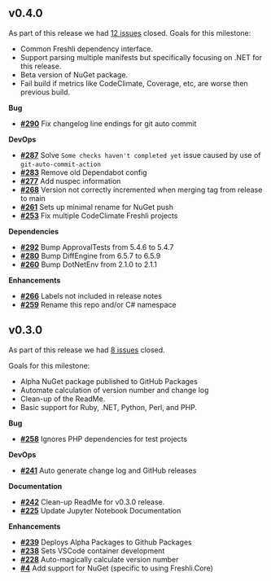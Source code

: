 ## v0.4.0


As part of this release we had [12 issues](https://github.com/corgibytes/freshli-lib/milestone/5?closed=1) closed.
Goals for this milestone:

- Common Freshli dependency interface.
- Support parsing multiple manifests but specifically focusing on .NET for this release.
- Beta version of NuGet package.
- Fail build if metrics like CodeClimate, Coverage, etc, are worse then previous build.

__Bug__

- [__#290__](https://github.com/corgibytes/freshli-lib/pull/290) Fix changelog line endings for git auto commit

__DevOps__

- [__#287__](https://github.com/corgibytes/freshli-lib/pull/287) Solve `Some checks haven't completed yet` issue caused by use of `git-auto-commit-action`
- [__#283__](https://github.com/corgibytes/freshli-lib/issues/283) Remove old Dependabot config
- [__#277__](https://github.com/corgibytes/freshli-lib/pull/277) Add nuspec information
- [__#268__](https://github.com/corgibytes/freshli-lib/issues/268) Version not correctly incremented when merging tag from release to main
- [__#261__](https://github.com/corgibytes/freshli-lib/pull/261) Sets up minimal rename for NuGet push
- [__#253__](https://github.com/corgibytes/freshli-lib/issues/253) Fix multiple CodeClimate Freshli projects

__Dependencies__

- [__#292__](https://github.com/corgibytes/freshli-lib/pull/292) Bump ApprovalTests from 5.4.6 to 5.4.7
- [__#280__](https://github.com/corgibytes/freshli-lib/pull/280) Bump DiffEngine from 6.5.7 to 6.5.9
- [__#260__](https://github.com/corgibytes/freshli-lib/pull/260) Bump DotNetEnv from 2.1.0 to 2.1.1

__Enhancements__

- [__#266__](https://github.com/corgibytes/freshli-lib/issues/266) Labels not included in release notes
- [__#259__](https://github.com/corgibytes/freshli-lib/issues/259) Rename this repo and/or C# namespace


## v0.3.0


As part of this release we had [8 issues](https://github.com/corgibytes/freshli-lib/milestone/4?closed=1) closed.

Goals for this milestone:

- Alpha NuGet package published to GitHub Packages
- Automate calculation of version number and change log
- Clean-up of the ReadMe.
- Basic support for Ruby, .NET, Python, Perl, and PHP.

__Bug__

- [__#258__](https://github.com/corgibytes/freshli-lib/pull/258) Ignores PHP dependencies for test projects

__DevOps__

- [__#241__](https://github.com/corgibytes/freshli-lib/issues/241) Auto generate change log and GitHub releases

__Documentation__

- [__#242__](https://github.com/corgibytes/freshli-lib/issues/242) Clean-up ReadMe for v0.3.0 release.
- [__#225__](https://github.com/corgibytes/freshli-lib/issues/225) Update Jupyter Notebook Documentation

__Enhancements__

- [__#239__](https://github.com/corgibytes/freshli-lib/pull/239) Deploys Alpha Packages to Github Packages
- [__#238__](https://github.com/corgibytes/freshli-lib/pull/238) Sets VSCode container development
- [__#228__](https://github.com/corgibytes/freshli-lib/issues/228) Auto-magically calculate version number
- [__#4__](https://github.com/corgibytes/freshli-lib/issues/4) Add support for NuGet (specific to using Freshli.Core)


